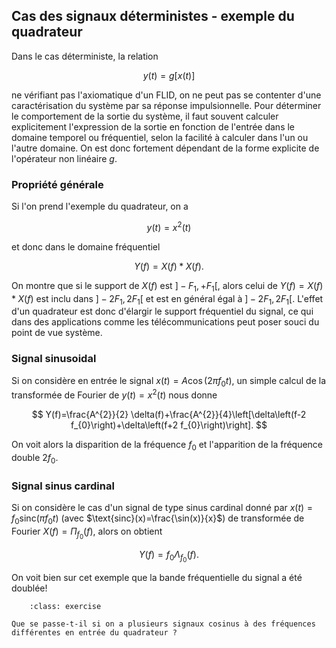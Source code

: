 ## Cas des signaux déterministes - exemple du quadrateur

Dans le cas déterministe,  la relation 

$$
y(t)=g[x(t)]
$$ 

ne vérifiant pas l'axiomatique d'un FLID, on ne peut pas se contenter d'une caractérisation du système par sa réponse impulsionnelle. Pour déterminer le comportement de la sortie du système, il faut souvent calculer explicitement l'expression de la sortie en fonction de l'entrée dans le domaine temporel ou fréquentiel, selon la facilité à calculer dans l'un ou l'autre domaine. On est donc fortement dépendant de la forme explicite de l'opérateur non linéaire $g$. 

### Propriété générale

Si l'on prend l'exemple du quadrateur, on a

$$
y(t)=x^{2}(t)
$$

et donc dans le domaine fréquentiel

$$
Y(f)=X(f)*X(f).
$$

On montre que si le support de $X(f)$ est $]-F_1, +F_1[$, alors celui de $Y(f)=X(f)*X(f)$ est inclu dans $]-2F_1,2F_1[$ et est en général égal à $]-2F_1,2F_1[$. L'effet d'un quadrateur est donc d'élargir le support fréquentiel du signal, ce qui dans des applications comme les télécommunications peut poser souci du point de vue système.

### Signal sinusoidal
Si on considère en entrée le signal $x(t)=A \cos(2\pi f_0t),$ un simple calcul de la transformée de Fourier de $y(t)=x^2(t)$ nous donne

  $$
  Y(f)=\frac{A^{2}}{2} \delta(f)+\frac{A^{2}}{4}\left[\delta\left(f-2 f_{0}\right)+\delta\left(f+2 f_{0}\right)\right].
  $$
  
On voit alors la disparition de la fréquence $f_0$ et l'apparition de la fréquence double $2f_0$. 

### Signal sinus cardinal

Si on considère le cas d'un signal de type sinus cardinal donné par $x(t)=f_{0} \text{sinc} \left(\pi f_{0} t\right)$ (avec $\text{sinc}(x)=\frac{\sin(x)}{x}$) de transformée de Fourier $X(f)=\Pi_{f_0}(f),$ alors on obtient 

$$
Y(f) = f_0 \Lambda _{f_0}\left( f\right).
$$

On voit bien sur cet exemple que la bande fréquentielle du signal a été doublée!

```{admonition} admonition
    :class: exercise

Que se passe-t-il si on a plusieurs signaux cosinus à des fréquences différentes en entrée du quadrateur ?

```

